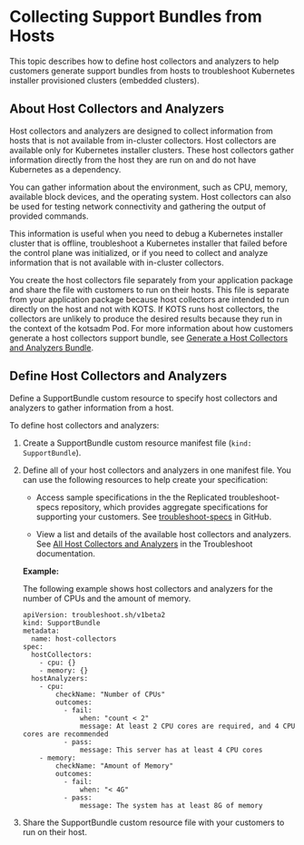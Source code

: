 # Collecting Support Bundles from Hosts

This topic describes how to define host collectors and analyzers to help customers generate support bundles from hosts to troubleshoot Kubernetes installer provisioned clusters (embedded clusters).

## About Host Collectors and Analyzers

Host collectors and analyzers are designed to collect information from hosts that is not available from in-cluster collectors. Host collectors are available only for Kubernetes installer clusters. These host collectors gather information directly from the host they are run on and do not have Kubernetes as a dependency.

You can gather information about the environment, such as CPU, memory, available block devices, and the operating system. Host collectors can also be used for testing network connectivity and gathering the output of provided commands.

This information is useful when you need to debug a Kubernetes installer cluster that is offline, troubleshoot a Kubernetes installer that failed before the control plane was initialized, or if you need to collect and analyze information that is not available with in-cluster collectors.

You create the host collectors file separately from your application package and share the file with customers to run on their hosts. This file is separate  from your application package because host collectors are intended to run directly on the host and not with KOTS. If KOTS runs host collectors, the collectors are unlikely to produce the desired results because they run in the context of the kotsadm Pod. For more information about how customers generate a host collectors support bundle, see [Generate a Host Collectors and Analyzers Bundle](troubleshooting-an-app#run-host-collectors-and-analyzers).

## Define Host Collectors and Analyzers

Define a SupportBundle custom resource to specify host collectors and analyzers to gather information from a host.

To define host collectors and analyzers:

1. Create a SupportBundle custom resource manifest file (`kind: SupportBundle`).

1. Define all of your host collectors and analyzers in one manifest file. You can use the following resources to help create your specification:

    - Access sample specifications in the the Replicated troubleshoot-specs repository, which provides aggregate specifications for supporting your customers. See [troubleshoot-specs](https://github.com/replicatedhq/troubleshoot-specs) in GitHub.

    - View a list and details of the available host collectors and analyzers. See [All Host Collectors and Analyzers](https://troubleshoot.sh/docs/host-collect-analyze/all/) in the Troubleshoot documentation.

    **Example:**

    The following example shows host collectors and analyzers for the number of CPUs and the amount of memory.

    ```
    apiVersion: troubleshoot.sh/v1beta2
    kind: SupportBundle
    metadata:
      name: host-collectors
    spec:
      hostCollectors:
        - cpu: {}
        - memory: {}
      hostAnalyzers:
        - cpu:
            checkName: "Number of CPUs"
            outcomes:
              - fail:
                  when: "count < 2"
                  message: At least 2 CPU cores are required, and 4 CPU cores are recommended
              - pass:
                  message: This server has at least 4 CPU cores
        - memory:
            checkName: "Amount of Memory"
            outcomes:
              - fail:
                  when: "< 4G"
              - pass:
                  message: The system has at least 8G of memory
    ```
1. Share the SupportBundle custom resource file with your customers to run on their host.
